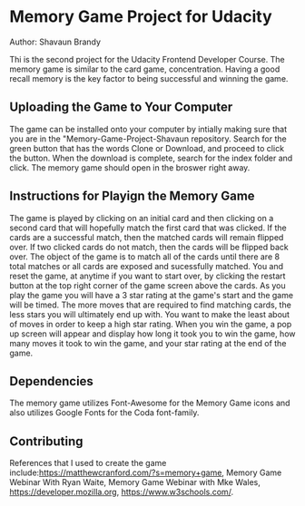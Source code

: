 # Memory Game Project for Udacity
Author: Shavaun Brandy

  Thi is the second project for the Udacity Frontend Developer Course. The memory game is similar to the card game, concentration.
  Having a good recall memory is the key factor to being successful and winning the game.
  
  
## Uploading the Game to Your Computer

The game can be installed onto your computer by intially making sure that you are in the "Memory-Game-Project-Shavaun repository. 
Search for the green button that has the words Clone or Download, and proceed to click the button.  When the download is complete, search for the index folder and click.  The memory game should open in the broswer right away.
  

## Instructions for Playign the Memory Game

The game is played by clicking on an initial card and then clicking on a second card that will hopefully match the first card that was clicked.  If the cards are a successful match, then the matched cards will remain flipped over.  If two clicked cards do not match, then the cards will be flipped back over.  The object of the game is to match all of the cards until there are 8 total matches or all cards are exposed and sucessfully matched. You and reset the game, at anytime if you want to start over, by clicking the restart button at the top right corner of the game screen above the cards. As you play the game you will have a 3 star rating at the game's start and the game will be timed. The more moves that are required to find matching cards, the less stars you will ultimately end up with.  You want to make the least about of moves in order to keep a high star rating.  When you win the game, a pop up screen will appear and display how long it took you to win the game, how many moves it took to win the game, and your star rating at the end of the game.  




## Dependencies

The memory game utilizes Font-Awesome for the Memory Game icons and also utilizes Google Fonts for the Coda font-family.



## Contributing

References that I used to create the game  include:https://matthewcranford.com/?s=memory+game, Memory Game Webinar With Ryan Waite, Memory Game Webinar with Mke Wales, https://developer.mozilla.org, https://www.w3schools.com/.
